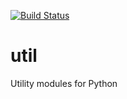 [![Build Status](https://travis-ci.org/NYU-Molecular-Pathology/util.svg?branch=master)](https://travis-ci.org/NYU-Molecular-Pathology/util)
# util
Utility modules for Python
